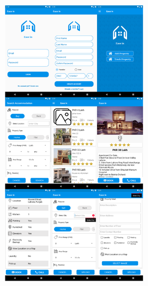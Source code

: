<a href="url"><img src="https://github.com/MohT98/Ease-in/blob/master/Screenshot_1570440487.png" align="left" height="300" width="150" ></a>
<a href="url"><img src="https://github.com/MohT98/Ease-in/blob/master/Screenshot_1570440502.png" align="left" height="300" width="150" ></a>
<a href="url"><img src="https://github.com/MohT98/Ease-in/blob/master/Screenshot_1570440520.png" align="left" height="300" width="150" ></a>
<a href="url"><img src="https://github.com/MohT98/Ease-in/blob/master/Screenshot_1570440527.png" align="left" height="300" width="150" ></a>
<a href="url"><img src="https://github.com/MohT98/Ease-in/blob/master/Screenshot_1570440584.png" align="left" height="300" width="150" ></a>
<a href="url"><img src="https://github.com/MohT98/Ease-in/blob/master/Screenshot_1570440604.png" align="left" height="300" width="150" ></a>
<a href="url"><img src="https://github.com/MohT98/Ease-in/blob/master/Screenshot_1570440608.png" align="left" height="300" width="150" ></a>
<a href="url"><img src="https://github.com/MohT98/Ease-in/blob/master/Screenshot_1570440663.png" align="left" height="300" width="150" ></a>
<a href="url"><img src="https://github.com/MohT98/Ease-in/blob/master/Screenshot_1570440666.png" align="left" height="300" width="150" ></a>
